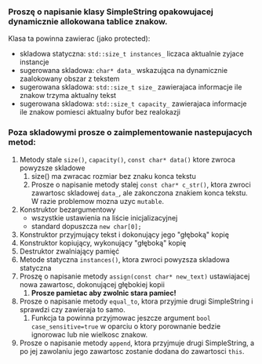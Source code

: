 ### Proszę o napisanie klasy SimpleString opakowujacej dynamicznie allokowana tablice znakow.
Klasa ta powinna zawierac (jako protected):
- skladowa statyczna: `std::size_t instances_` liczaca aktualnie zyjace instancje
- sugerowana skladowa: `char* data_` wskazująca na dynamicznie zaalokowany obszar z tekstem
- sugerowana skladowa: `std::size_t size_` zawierajaca informacje ile znakow trzyma aktualny tekst
- sugerowana skladowa: `std::size_t capacity_` zawierajaca informacje ile znakow pomiesci aktualny bufor bez realokazji
### Poza skladowymi prosze o zaimplementowanie nastepujacych metod:
1. Metody stale `size()`, `capacity()`, `const char* data()` ktore zwroca powyzsze skladowe
    1. size() ma zwracac rozmiar bez znaku konca tekstu
    2. Prosze o napisanie metody stalej `const char* c_str()`, ktora zwroci zawartosc skladowej `data_`,
       ale zakonczona znakiem konca tekstu. W razie problemow mozna uzyc `mutable`.
2. Konstruktor bezargumentowy
    - wszystkie ustawienia na liście inicjalizacyjnej
    - standard dopuszcza `new char[0];`
3. Konstruktor przyjmujący tekst i dokonujący jego "głęboką" kopię
4. Konstruktor kopiujący, wykonujący "głęboką" kopię
5. Destruktor zwalniający pamięć
6. Metode statyczna `instances()`, ktora zwroci powyzsza skladowa statyczna
7. Proszę o napisanie metody `assign(const char* new_text)` ustawiajacej nowa zawartosc,
   dokonującej głębokiej kopii
    1. **Prosze pamietac aby zwolnic stara pamiec!**
8. Prosze o napisanie metody `equal_to`, ktora przyjmie drugi SimpleString
   i sprawdzi czy zawieraja to samo.
    1. Funkcja ta powinna przyjmowac jeszcze argument `bool case_sensitive=true`
       w oparciu o ktory porownanie bedzie ignorowac lub nie wielkosc znakow.
9. Prosze o napisanie metody `append`, ktora przyjmuje drugi SimpleString,
    a po jej zawolaniu jego zawartosc zostanie dodana do zawartosci `this`.
